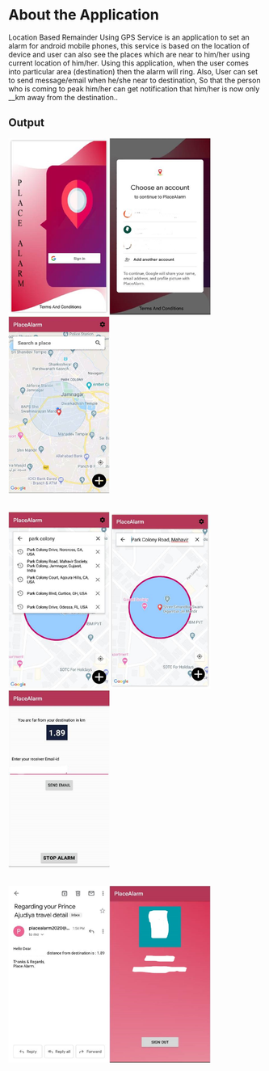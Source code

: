 About the Application
============

Location Based Remainder Using GPS Service is an application to set an alarm for android mobile phones, this service is based on the location of device and user can also see the places which are near to him/her using current location of him/her. Using this application, when the user comes into particular area (destination) then the alarm will ring. Also, User can set to send message/email when he/she near to destination, So that the person who is coming to peak him/her can get notification that him/her is now only __km away from the destination.. 

Output
------------------------------
<img src="https://github.com/YagnikBavishi/PlaceAlarm/blob/master/images/p1.jpg" width="200" height="350"/><img src="https://github.com/YagnikBavishi/PlaceAlarm/blob/master/images/p2_LI.jpg" width="200" height="350"/><img src="https://github.com/YagnikBavishi/PlaceAlarm/blob/master/images/p3.jpg" width="200" height="350"/><br><br><br><img src="https://github.com/YagnikBavishi/PlaceAlarm/blob/master/images/p4.jpg" width="200" height="350"/><img src="https://github.com/YagnikBavishi/PlaceAlarm/blob/master/images/p5.jpg" width="200" height="350"/><img src="https://github.com/YagnikBavishi/PlaceAlarm/blob/master/images/p6_LI.jpg" width="200" height="350"/><br><br><br><img src="https://github.com/YagnikBavishi/PlaceAlarm/blob/master/images/p7_LI.jpg" width="200" height="350"/><img src="https://github.com/YagnikBavishi/PlaceAlarm/blob/master/images/p8_LI.jpg" width="200" height="350"/>
        



        

